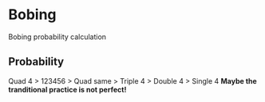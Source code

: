 # Bobing
Bobing probability calculation

## Probability
Quad 4 > 123456 > Quad same > Triple 4 > Double 4 > Single 4
**Maybe the tranditional practice is not perfect!**

